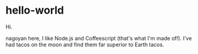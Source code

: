 # hello-world

Hi.

nagoyan here, I like Node.js and Coffeescript (that's what I'm made of!).
I've had tacos on the moon and find them far superior to Earth tacos.

